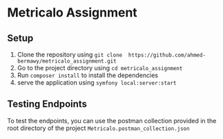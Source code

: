 # Metricalo Assignment
## Setup
1. Clone the repository using `git clone  https://github.com/ahmed-bermawy/metricalo_assignment.git`
2. Go to the project directory using `cd metricalo_assignment`
3. Run `composer install` to install the dependencies
4. serve the application using `symfony local:server:start`

## Testing Endpoints
To test the endpoints, you can use the postman collection provided in the root directory of the project `Metricalo.postman_collection.json`


